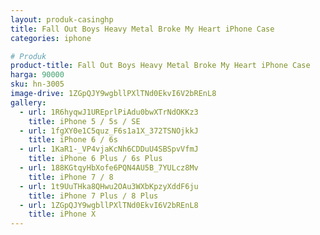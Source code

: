 ```yaml
---
layout: produk-casinghp
title: Fall Out Boys Heavy Metal Broke My Heart iPhone Case
categories: iphone

# Produk
product-title: Fall Out Boys Heavy Metal Broke My Heart iPhone Case
harga: 90000
sku: hn-3005
image-drive: 1ZGpQJY9wgbllPXlTNd0EkvI6V2bREnL8
gallery:
  - url: 1R6hyqwJ1UREprlPiAdu0bwXTrNdOKKz3
    title: iPhone 5 / 5s / SE
  - url: 1fgXY0e1C5quz_F6s1a1X_372TSNOjkkJ
    title: iPhone 6 / 6s
  - url: 1KaR1-_VP4vjaKcNh6CDDuU4SBSpvVfmJ
    title: iPhone 6 Plus / 6s Plus
  - url: 188KGtqyHbXofe6PQN4AU5B_7YULcz8Mv
    title: iPhone 7 / 8
  - url: 1t9UuTHka8QHwu2OAu3WXbKpzyXddF6ju
    title: iPhone 7 Plus / 8 Plus
  - url: 1ZGpQJY9wgbllPXlTNd0EkvI6V2bREnL8
    title: iPhone X
---
```

